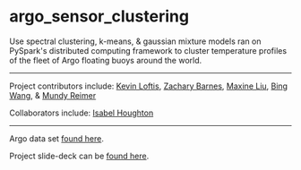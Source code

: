 # argo_sensor_clustering
Use spectral clustering, k-means, &amp; gaussian mixture models ran on PySpark's distributed computing framework to cluster temperature profiles of the fleet of Argo floating buoys around the world.

---

Project contributors include: [Kevin Loftis](https://www.linkedin.com/in/kevin-loftis), [Zachary Barnes](https://www.linkedin.com/in/zachary-barnes-usf), [Maxine Liu](https://www.linkedin.com/in/maxine-liu), [Bing Wang](https://www.linkedin.com/in/bingwang32), & [Mundy Reimer](https://www.linkedin.com/in/mundyreimer)

Collaborators include: [Isabel Houghton](https://www.linkedin.com/in/isabel-houghton-22a62373)

---

Argo data set [found here](http://www.argo.ucsd.edu/Argo_data_and.html).

Project slide-deck can be [found here](https://docs.google.com/presentation/d/1yQh4USQ-taN2zQ36ukN4ExVCNp2EwumFjSiDIEPRv0s/edit?usp=sharing).
